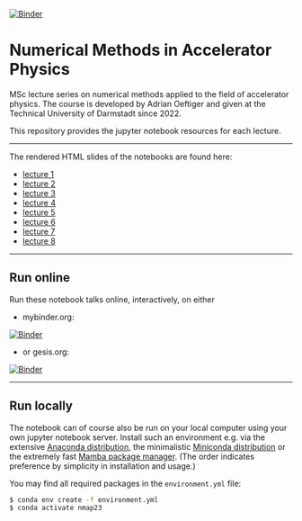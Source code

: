 [![Binder](https://mybinder.org/badge_logo.svg)](https://mybinder.org/v2/gh/aoeftiger/TUDa-NMAP-2023/v8.0)

# Numerical Methods in Accelerator Physics

MSc lecture series on numerical methods applied to the field of accelerator physics. The course is developed by Adrian Oeftiger and given at the Technical University of Darmstadt since 2022. 

This repository provides the jupyter notebook resources for each lecture.

---

The rendered HTML slides of the notebooks are found here:

- [lecture 1](https://aoeftiger.github.io/TUDa-NMAP-2023/lecture-01/lecture.slides.html)
- [lecture 2](https://aoeftiger.github.io/TUDa-NMAP-2023/lecture-02/lecture.slides.html)
- [lecture 3](https://aoeftiger.github.io/TUDa-NMAP-2023/lecture-03/lecture.slides.html)
- [lecture 4](https://aoeftiger.github.io/TUDa-NMAP-2023/lecture-04/lecture.slides.html)
- [lecture 5](https://aoeftiger.github.io/TUDa-NMAP-2023/lecture-05/lecture.slides.html)
- [lecture 6](https://aoeftiger.github.io/TUDa-NMAP-2023/lecture-06/lecture.slides.html)
- [lecture 7](https://aoeftiger.github.io/TUDa-NMAP-2023/lecture-07/lecture.slides.html)
- [lecture 8](https://aoeftiger.github.io/TUDa-NMAP-2023/lecture-08/lecture.slides.html)

---

## Run online

Run these notebook talks online, interactively, on either

* mybinder.org:

[![Binder](https://mybinder.org/badge_logo.svg)](https://mybinder.org/v2/gh/aoeftiger/TUDa-NMAP-2023/v8.0)

* or gesis.org:

[![Binder](https://mybinder.org/badge_logo.svg)](https://notebooks.gesis.org/binder/v2/gh/aoeftiger/TUDA-NMAP-2023/v8.0)

---

## Run locally

The notebook can of course also be run on your local computer using your own jupyter notebook server. Install such an environment e.g. via the extensive [Anaconda distribution](https://www.anaconda.com/products/distribution), the minimalistic [Miniconda distribution](https://docs.conda.io/en/main/miniconda.html) or the extremely fast [Mamba package manager](https://mamba.readthedocs.io/en/latest/). (The order indicates preference by simplicity in installation and usage.)

You may find all required packages in the `environment.yml` file:

```bash
$ conda env create -f environment.yml
$ conda activate nmap23
```
